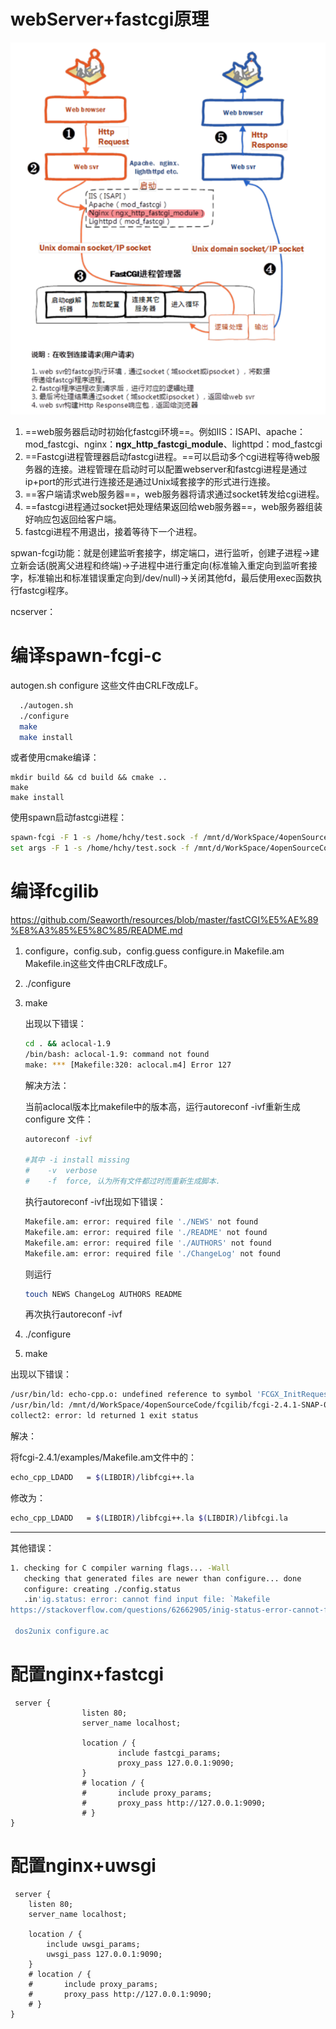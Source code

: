 # webServer+fastcgi原理

![image-20230228211304779](image/image-20230228211304779.png)

1. ==web服务器启动时初始化fastcgi环境==。例如IIS：ISAPI、apache：mod_fastcgi、nginx：**ngx_http_fastcgi_module**、lighttpd：mod_fastcgi
2. ==Fastcgi进程管理器启动fastcgi进程。==可以启动多个cgi进程等待web服务器的连接。进程管理在启动时可以配置webserver和fastcgi进程是通过ip+port的形式进行连接还是通过Unix域套接字的形式进行连接。
3. ==客户端请求web服务器==，web服务器将请求通过socket转发给cgi进程。
4. ==fastcgi进程通过socket把处理结果返回给web服务器==，web服务器组装好响应包返回给客户端。
5. fastcgi进程不用退出，接着等待下一个进程。



spwan-fcgi功能：就是创建监听套接字，绑定端口，进行监听，创建子进程->建立新会话(脱离父进程和终端)->子进程中进行重定向(标准输入重定向到监听套接字，标准输出和标准错误重定向到/dev/null)->关闭其他fd，最后使用exec函数执行fastcgi程序。

ncserver：

# 编译spawn-fcgi-c

autogen.sh configure 这些文件由CRLF改成LF。

```bash
  ./autogen.sh
  ./configure
  make
  make install
```

或者使用cmake编译：

```
mkdir build && cd build && cmake .. 
make
make install
```



使用spawn启动fastcgi进程：

```bash
spawn-fcgi -F 1 -s /home/hchy/test.sock -f /mnt/d/WorkSpace/4openSourceCode/fcgilib/fcgi-2.4.1-SNAP-0910052249/examples/echo
set args -F 1 -s /home/hchy/test.sock -f /mnt/d/WorkSpace/4openSourceCode/fcgilib/fcgi-2.4.1-SNAP-0910052249/examples/echo
```



# 编译fcgilib

https://github.com/Seaworth/resources/blob/master/fastCGI%E5%AE%89%E8%A3%85%E5%8C%85/README.md

1. configure，config.sub，config.guess configure.in Makefile.am Makefile.in这些文件由CRLF改成LF。

2. ./configure

3. make

   出现以下错误：

   ```bash
   cd . && aclocal-1.9
   /bin/bash: aclocal-1.9: command not found
   make: *** [Makefile:320: aclocal.m4] Error 127
   ```

   解决方法：

   当前aclocal版本比makefile中的版本高，运行autoreconf -ivf重新生成configure 文件：

   ```bash
   autoreconf -ivf
   
   #其中 -i install missing
   #    -v  verbose
   #    -f  force, 认为所有文件都过时而重新生成脚本.
   ```
   
   执行autoreconf -ivf出现如下错误：
   
   ```bash
   Makefile.am: error: required file './NEWS' not found
   Makefile.am: error: required file './README' not found
   Makefile.am: error: required file './AUTHORS' not found
   Makefile.am: error: required file './ChangeLog' not found
   ```
   
   则运行
   
	```bash
	touch NEWS ChangeLog AUTHORS README
	```
	
	再次执行autoreconf -ivf
	
4. ./configure 

5. make

  出现以下错误：

  ```bash
  /usr/bin/ld: echo-cpp.o: undefined reference to symbol 'FCGX_InitRequest'
  /usr/bin/ld: /mnt/d/WorkSpace/4openSourceCode/fcgilib/fcgi-2.4.1-SNAP-0910052249/libfcgi/.libs/libfcgi.so.0: error adding symbols: DSO missing from command line
  collect2: error: ld returned 1 exit status
  ```

  解决：

  将fcgi-2.4.1/examples/Makefile.am文件中的：

  ```bash
echo_cpp_LDADD   = $(LIBDIR)/libfcgi++.la
  ```

  修改为：

  ```bash
echo_cpp_LDADD   = $(LIBDIR)/libfcgi++.la $(LIBDIR)/libfcgi.la
  ```

-------------------------

其他错误：

```bash
1. checking for C compiler warning flags... -Wall
   checking that generated files are newer than configure... done
   configure: creating ./config.status
   .in'ig.status: error: cannot find input file: `Makefile
https://stackoverflow.com/questions/62662905/inig-status-error-cannot-find-input-file-makefile/68999840

 dos2unix configure.ac
```



# 配置nginx+fastcgi

```nginx
 server {
                listen 80;
                server_name localhost;

                location / {
                        include fastcgi_params;
                        proxy_pass 127.0.0.1:9090;
                }
                # location / {
                #       include proxy_params;
                #       proxy_pass http://127.0.0.1:9090;
                # }
}
```



# 配置nginx+uwsgi

```nginx
 server {
    listen 80;
    server_name localhost;

    location / {
        include uwsgi_params;
        uwsgi_pass 127.0.0.1:9090;
    }
    # location / {
    #       include proxy_params;
    #       proxy_pass http://127.0.0.1:9090;
    # }
}
```

